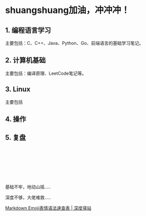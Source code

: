 # shuangshuang加油，冲冲冲！



## 1. 编程语言学习

主要包括：C、C++、Java、Python、Go、前端语言的基础学习笔记。



## 2. 计算机基础

主要包括：编译原理、LeetCode笔记等。



## 3. Linux

主要包括



## 4. 操作





## 5. 复盘





<br>

<br>

<br>

<br>

<br>

<br>

基础不牢，地动山摇.....

深度不够，大佬难救.....

[Markdown Emoji表情语法速查表 | 深度驿站](https://sunhwee.com/posts/a927e90e.html)
